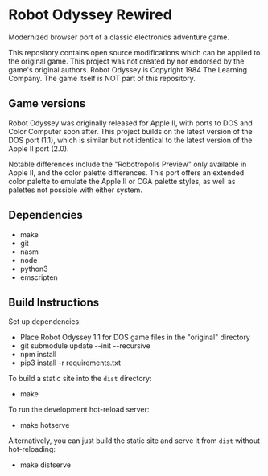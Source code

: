 Robot Odyssey Rewired
=====================

Modernized browser port of a classic electronics adventure game.

This repository contains open source modifications which can be applied to the original game. This project was not created by nor endorsed by the game's original authors. Robot Odyssey is Copyright 1984 The Learning Company. The game itself is NOT part of this repository.


Game versions
-------------

Robot Odyssey was originally released for Apple II, with ports to DOS and Color Computer soon after. This project builds on the latest version of the DOS port (1.1), which is similar but not identical to the latest version of the Apple II port (2.0).

Notable differences include the "Robotropolis Preview" only available in Apple II, and the color palette differences. This port offers an extended color palette to emulate the Apple II or CGA palette styles, as well as palettes not possible with either system.


Dependencies
------------

- make
- git
- nasm
- node
- python3
- emscripten


Build Instructions
------------------

Set up dependencies:

- Place Robot Odyssey 1.1 for DOS game files in the "original" directory
- git submodule update --init --recursive
- npm install
- pip3 install -r requirements.txt

To build a static site into the `dist` directory:

- make

To run the development hot-reload server:

- make hotserve

Alternatively, you can just build the static site and serve it from `dist` without hot-reloading:

- make distserve
